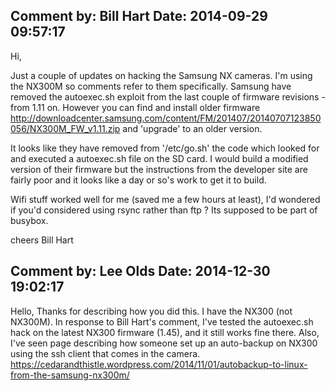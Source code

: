 Comment by: Bill Hart Date: 2014-09-29 09:57:17
----------

Hi,

Just a couple of updates on hacking the Samsung NX cameras.  I'm using the NX300M so comments refer to them specifically.  Samsung have removed the autoexec.sh exploit from the last couple of firmware revisions - from 1.11 on.  However you can find and install older firmware  http://downloadcenter.samsung.com/content/FM/201407/20140707123850056/NX300M_FW_v1.11.zip and 'upgrade' to an older version.

It looks like they have removed from '/etc/go.sh' the code which looked for and executed a autoexec.sh file on the SD card.  I would build a modified version of their firmware but the instructions from the developer site are fairly poor and it looks like a day or so's work to get it to build.

Wifi stuff worked well for me (saved me a few hours at least), I'd wondered if you'd considered using rsync rather than ftp ?  Its supposed to be part of busybox.

cheers
Bill Hart

Comment by: Lee Olds Date: 2014-12-30 19:02:17
----------

Hello,
Thanks for describing how you did this. I have the NX300 (not NX300M).
In response to Bill Hart's comment, I've tested the autoexec.sh hack
on the latest NX300 firmware (1.45), and it still works fine there.
Also, I've seen page describing how someone set up an auto-backup on
NX300 using the ssh client that comes in the camera.
https://cedarandthistle.wordpress.com/2014/11/01/autobackup-to-linux-from-the-samsung-nx300m/
